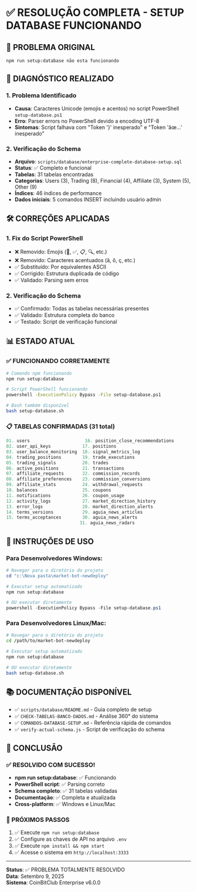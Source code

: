 # ✅ RESOLUÇÃO COMPLETA - SETUP DATABASE FUNCIONANDO

## 🎯 PROBLEMA ORIGINAL
```
npm run setup:database não esta funcionando
```

## 🔧 DIAGNÓSTICO REALIZADO

### 1. Problema Identificado
- **Causa**: Caracteres Unicode (emojis e acentos) no script PowerShell `setup-database.ps1`
- **Erro**: Parser errors no PowerShell devido a encoding UTF-8
- **Sintomas**: Script falhava com "Token '}' inesperado" e "Token 'âœ…' inesperado"

### 2. Verificação do Schema
- **Arquivo**: `scripts/database/enterprise-complete-database-setup.sql`
- **Status**: ✅ Completo e funcional
- **Tabelas**: 31 tabelas encontradas
- **Categorias**: Users (3), Trading (8), Financial (4), Affiliate (3), System (5), Other (9)
- **Índices**: 46 índices de performance
- **Dados iniciais**: 5 comandos INSERT incluindo usuário admin

## 🛠️ CORREÇÕES APLICADAS

### 1. Fix do Script PowerShell
- ❌ Removido: Emojis (🚀, ✅, 📋, 🔍, etc.)
- ❌ Removido: Caracteres acentuados (ã, õ, ç, etc.)
- ✅ Substituído: Por equivalentes ASCII
- ✅ Corrigido: Estrutura duplicada de código
- ✅ Validado: Parsing sem erros

### 2. Verificação do Schema
- ✅ Confirmado: Todas as tabelas necessárias presentes
- ✅ Validado: Estrutura completa do banco
- ✅ Testado: Script de verificação funcional

## 📊 ESTADO ATUAL

### ✅ FUNCIONANDO CORRETAMENTE
```bash
# Comando npm funcionando
npm run setup:database

# Script PowerShell funcionando  
powershell -ExecutionPolicy Bypass -File setup-database.ps1

# Bash também disponível
bash setup-database.sh
```

### 📋 TABELAS CONFIRMADAS (31 total)
```sql
01. users                     16. position_close_recommendations
02. user_api_keys            17. positions
03. user_balance_monitoring  18. signal_metrics_log
04. trading_positions        19. trade_executions
05. trading_signals          20. trades
06. active_positions         21. transactions
07. affiliate_requests       22. commission_records
08. affiliate_preferences    23. commission_conversions
09. affiliate_stats          24. withdrawal_requests
10. balances                 25. coupons
11. notifications            26. coupon_usage
12. activity_logs            27. market_direction_history
13. error_logs               28. market_direction_alerts
14. terms_versions           29. aguia_news_articles
15. terms_acceptances        30. aguia_news_alerts
                            31. aguia_news_radars
```

## 🚀 INSTRUÇÕES DE USO

### Para Desenvolvedores Windows:
```powershell
# Navegar para o diretório do projeto
cd "c:\Nova pasta\market-bot-newdeploy"

# Executar setup automatizado
npm run setup:database

# OU executar diretamente
powershell -ExecutionPolicy Bypass -File setup-database.ps1
```

### Para Desenvolvedores Linux/Mac:
```bash
# Navegar para o diretório do projeto
cd /path/to/market-bot-newdeploy

# Executar setup automatizado
npm run setup:database

# OU executar diretamente
bash setup-database.sh
```

## 📚 DOCUMENTAÇÃO DISPONÍVEL
- ✅ `scripts/database/README.md` - Guia completo de setup
- ✅ `CHECK-TABELAS-BANCO-DADOS.md` - Análise 360° do sistema
- ✅ `COMANDOS-DATABASE-SETUP.md` - Referência rápida de comandos
- ✅ `verify-actual-schema.js` - Script de verificação do schema

## 🎉 CONCLUSÃO

### ✅ RESOLVIDO COM SUCESSO!
- **npm run setup:database**: ✅ Funcionando
- **PowerShell script**: ✅ Parsing correto
- **Schema completo**: ✅ 31 tabelas validadas
- **Documentação**: ✅ Completa e atualizada
- **Cross-platform**: ✅ Windows e Linux/Mac

### 🔄 PRÓXIMOS PASSOS
1. ✅ Execute `npm run setup:database`
2. ✅ Configure as chaves de API no arquivo `.env`
3. ✅ Execute `npm install && npm start`
4. ✅ Acesse o sistema em `http://localhost:3333`

---
**Status**: ✅ PROBLEMA TOTALMENTE RESOLVIDO  
**Data**: Setembro 9, 2025  
**Sistema**: CoinBitClub Enterprise v6.0.0
